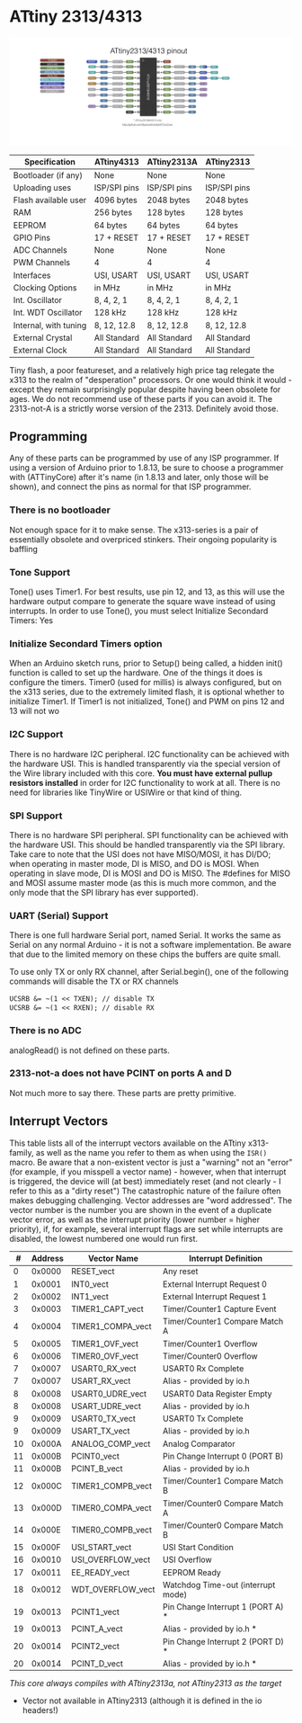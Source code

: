# ATtiny 2313/4313
![x313 pin mapping](Pinout_x313.jpg "Arduino Pin Mapping for ATtiny x313-family")

Specification         |    ATtiny4313  |   ATtiny2313A  |    ATtiny2313  |
----------------------|----------------|----------------|----------------|
Bootloader (if any)   |           None |           None |           None |
Uploading uses        |   ISP/SPI pins |   ISP/SPI pins |   ISP/SPI pins |
Flash available user  |     4096 bytes |     2048 bytes |     2048 bytes |
RAM                   |      256 bytes |      128 bytes |      128 bytes |
EEPROM                |       64 bytes |       64 bytes |       64 bytes |
GPIO Pins             |     17 + RESET |     17 + RESET |     17 + RESET |
ADC Channels          |           None |           None |           None |
PWM Channels          |              4 |              4 |              4 |
Interfaces            |     USI, USART |     USI, USART |     USI, USART |
Clocking Options      |         in MHz |         in MHz |         in MHz |
Int. Oscillator       |     8, 4, 2, 1 |     8, 4, 2, 1 |     8, 4, 2, 1 |
Int. WDT Oscillator   |        128 kHz |        128 kHz |        128 kHz |
Internal, with tuning |    8, 12, 12.8 |    8, 12, 12.8 |    8, 12, 12.8 |
External Crystal      |   All Standard |   All Standard |   All Standard |
External Clock        |   All Standard |   All Standard |   All Standard |

Tiny flash, a poor featureset, and a relatively high price tag relegate the x313 to the realm of "desperation" processors. Or one would think it would - except they remain surprisingly popular despite having been obsolete for ages. We do not recommend use of these parts if you can avoid it. The 2313-not-A is a strictly worse version of the 2313. Definitely avoid those.

## Programming
Any of these parts can be programmed by use of any ISP programmer. If using a version of Arduino prior to 1.8.13, be sure to choose a programmer with (ATTinyCore) after it's name (in 1.8.13 and later, only those will be shown), and connect the pins as normal for that ISP programmer.

### There is no bootloader
Not enough space for it to make sense. The x313-series is a pair of essentially obsolete and overpriced stinkers. Their ongoing popularity is baffling

### Tone Support
Tone() uses Timer1. For best results, use pin 12, and 13, as this will use the hardware output compare to generate the square wave instead of using interrupts. In order to use Tone(), you must select Initialize Secondard Timers: Yes

### Initialize Secondard Timers option
When an Arduino sketch runs, prior to Setup() being called, a hidden init() function is called to set up the hardware. One of the things it does is configure the timers. Timer0 (used for millis) is always configured, but on the x313 series, due to the extremely limited flash, it is optional whether to initialize Timer1. If Timer1 is not initialized, Tone() and PWM on pins 12 and 13 will not wo

### I2C Support
There is no hardware I2C peripheral. I2C functionality can be achieved with the hardware USI. This is handled transparently via the special version of the Wire library included with this core. **You must have external pullup resistors installed** in order for I2C functionality to work at all. There is no need for libraries like TinyWire or USIWire or that kind of thing.

### SPI Support
There is no hardware SPI peripheral. SPI functionality can be achieved with the hardware USI. This should be handled transparently via the SPI library. Take care to note that the USI does not have MISO/MOSI, it has DI/DO; when operating in master mode, DI is MISO, and DO is MOSI. When operating in slave mode, DI is MOSI and DO is MISO. The #defines for MISO and MOSI assume master mode (as this is much more common, and the only mode that the SPI library has ever supported).

### UART (Serial) Support
There is one full hardware Serial port, named Serial. It works the same as Serial on any normal Arduino - it is not a software implementation. Be aware that due to the limited memory on these chips the buffers are quite small.

To use only TX or only RX channel, after Serial.begin(), one of the following commands will disable the TX or RX channels
```t
UCSRB &= ~(1 << TXEN); // disable TX
UCSRB &= ~(1 << RXEN); // disable RX
```
### There is no ADC
analogRead() is not defined on these parts.

### 2313-not-a does not have PCINT on ports A and D
Not much more to say there. These parts are pretty primitive.


## Interrupt Vectors
This table lists all of the interrupt vectors available on the ATtiny x313-family, as well as the name you refer to them as when using the `ISR()` macro. Be aware that a non-existent vector is just a "warning" not an "error" (for example, if you misspell a vector name) - however, when that interrupt is triggered, the device will (at best) immediately reset (and not clearly - I refer to this as a "dirty reset") The catastrophic nature of the failure often makes debugging challenging. Vector addresses are "word addressed". The vector number is the number you are shown in the event of a duplicate vector error, as well as the interrupt priority (lower number = higher priority), if, for example, several interrupt flags are set while interrupts are disabled, the lowest numbered one would run first.

|  # | Address | Vector Name        | Interrupt Definition              |
|----|---------|--------------------| ----------------------------------|
|  0 |  0x0000 | RESET_vect         | Any reset                         |
|  1 |  0x0001 | INT0_vect          | External Interrupt Request 0      |
|  2 |  0x0002 | INT1_vect          | External Interrupt Request 1      |
|  3 |  0x0003 | TIMER1_CAPT_vect   | Timer/Counter1 Capture Event      |
|  4 |  0x0004 | TIMER1_COMPA_vect  | Timer/Counter1 Compare Match A    |
|  5 |  0x0005 | TIMER1_OVF_vect    | Timer/Counter1 Overflow           |
|  6 |  0x0006 | TIMER0_OVF_vect    | Timer/Counter0 Overflow           |
|  7 |  0x0007 | USART0_RX_vect     | USART0 Rx Complete                |
|  7 |  0x0007 | USART_RX_vect      | Alias - provided by io.h          |
|  8 |  0x0008 | USART0_UDRE_vect   | USART0 Data Register Empty        |
|  8 |  0x0008 | USART_UDRE_vect    | Alias - provided by io.h          |
|  9 |  0x0009 | USART0_TX_vect     | USART0 Tx Complete                |
|  9 |  0x0009 | USART_TX_vect      | Alias - provided by io.h          |
| 10 |  0x000A | ANALOG_COMP_vect   | Analog Comparator                 |
| 11 |  0x000B | PCINT0_vect        | Pin Change Interrupt 0 (PORT B)   |
| 11 |  0x000B | PCINT_B_vect       | Alias - provided by io.h          |
| 12 |  0x000C | TIMER1_COMPB_vect  | Timer/Counter1 Compare Match B    |
| 13 |  0x000D | TIMER0_COMPA_vect  | Timer/Counter0 Compare Match A    |
| 14 |  0x000E | TIMER0_COMPB_vect  | Timer/Counter0 Compare Match B    |
| 15 |  0x000F | USI_START_vect     | USI Start Condition               |
| 16 |  0x0010 | USI_OVERFLOW_vect  | USI Overflow                      |
| 17 |  0x0011 | EE_READY_vect      | EEPROM Ready                      |
| 18 |  0x0012 | WDT_OVERFLOW_vect  | Watchdog Time-out (interrupt mode)|
| 19 |  0x0013 | PCINT1_vect        | Pin Change Interrupt 1 (PORT A) * |
| 19 |  0x0013 | PCINT_A_vect       | Alias - provided by io.h *        |
| 20 |  0x0014 | PCINT2_vect        | Pin Change Interrupt 2 (PORT D) * |
| 20 |  0x0014 | PCINT_D_vect       | Alias - provided by io.h *        |

*This core always compiles with ATtiny2313a, not ATtiny2313 as the target*

* Vector not available in ATtiny2313 (although it is defined in the io headers!)
